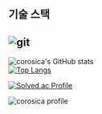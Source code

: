 ## 기술 스택
![git](https://img.shields.io/badge/-Git-F05032?style=for-the-badge&logo=git&logoColor=ffffff)
---
![corosica's GitHub stats](https://github-readme-stats.vercel.app/api?username=corosica&show_icons=true&theme=cobalt)  
[![Top Langs](https://github-readme-stats.vercel.app/api/top-langs/?username=corosica)](https://github.com/corosica/github-readme-stats)

[![Solved.ac Profile](http://mazassumnida.wtf/api/generate_badge?boj=corosica1)](https://solved.ac/corosica1)



![corosica profile](http://mazandi.herokuapp.com/api?handle=corosica1&theme=dark)
<!--
**corosica/corosica** is a ✨ _special_ ✨ repository because its `README.md` (this file) appears on your GitHub profile.
